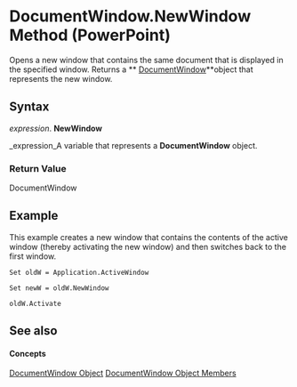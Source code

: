
# DocumentWindow.NewWindow Method (PowerPoint)

Opens a new window that contains the same document that is displayed in the specified window. Returns a  ** [DocumentWindow](567c5e66-8d68-a868-4072-b5358cf69546.md)**object that represents the new window.


## Syntax

 _expression_. **NewWindow**

 _expression_A variable that represents a  **DocumentWindow** object.


### Return Value

DocumentWindow


## Example

This example creates a new window that contains the contents of the active window (thereby activating the new window) and then switches back to the first window.


```
Set oldW = Application.ActiveWindow

Set newW = oldW.NewWindow

oldW.Activate
```


## See also


#### Concepts


 [DocumentWindow Object](567c5e66-8d68-a868-4072-b5358cf69546.md)
 [DocumentWindow Object Members](414ea08d-db8e-70da-0fab-7a92942d2348.md)
